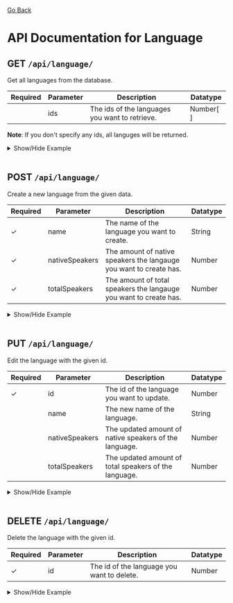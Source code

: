 [Go Back](./README.md)

# API Documentation for Language

## GET `/api/language/`

Get all languages from the database.

| Required | Parameter | Description                                    | Datatype  |
| -------- | --------- | ---------------------------------------------- | --------- |
|          | ids       | The ids of the languages you want to retrieve. | Number[ ] |

**Note**: If you don't specify any ids, all languges will be returned.

<details>
<summary>Show/Hide Example</summary>

Send a GET request to `/api/language/`:

Response:

```json
{
  "success": true,
  "error": "",
  "data": [
    {
      "languageID": 1,
      "languageName": "Standard Chinese",
      "languageNativeSpeakers": 929000000,
      "languageTotalSpeakers": 1118000000,
      "createdAt": "2022-04-25T13:46:50.000Z",
      "updatedAt": "2022-04-25T13:46:50.000Z"
    },
    {
      "languageID": 2,
      "languageName": "Hindi",
      "languageNativeSpeakers": 343900000,
      "languageTotalSpeakers": 602200000,
      "createdAt": "2022-04-25T13:46:50.000Z",
      "updatedAt": "2022-04-25T13:46:50.000Z"
    },
    {
      "languageID": 3,
      "languageName": "English",
      "languageNativeSpeakers": 372900000,
      "languageTotalSpeakers": 1452000000,
      "createdAt": "2022-04-25T13:46:50.000Z",
      "updatedAt": "2022-04-25T13:46:50.000Z"
    },
    {
      "languageID": 4,
      "languageName": "Indonesian",
      "languageNativeSpeakers": 43600000,
      "languageTotalSpeakers": 199000000,
      "createdAt": "2022-04-25T13:46:50.000Z",
      "updatedAt": "2022-04-25T13:46:50.000Z"
    },
    {
      "languageID": 5,
      "languageName": "Punjabi",
      "languageNativeSpeakers": 12000000,
      "languageTotalSpeakers": 32000000,
      "createdAt": "2022-04-25T13:46:50.000Z",
      "updatedAt": "2022-04-25T13:46:50.000Z"
    },
    {
      "languageID": 6,
      "languageName": "Swedish",
      "languageNativeSpeakers": 9000000,
      "languageTotalSpeakers": 20000000,
      "createdAt": "2022-04-25T13:46:50.000Z",
      "updatedAt": "2022-04-25T13:46:50.000Z"
    }
  ]
}
```

Send a GET request to `/api/languges/` with the following body:

```json
{
  "ids": [1, 4]
}
```

Response:

```json
{
  "success": true,
  "error": "",
  "data": [
    {
      "languageID": 1,
      "languageName": "Standard Chinese",
      "languageNativeSpeakers": 929000000,
      "languageTotalSpeakers": 1118000000,
      "createdAt": "2022-04-25T13:46:50.000Z",
      "updatedAt": "2022-04-25T13:46:50.000Z"
    },
    {
      "languageID": 4,
      "languageName": "Indonesian",
      "languageNativeSpeakers": 43600000,
      "languageTotalSpeakers": 199000000,
      "createdAt": "2022-04-25T13:46:50.000Z",
      "updatedAt": "2022-04-25T13:46:50.000Z"
    }
  ]
}
```

</details>
<br>

## POST `/api/language/`

Create a new language from the given data.

| Required | Parameter      | Description                                                        | Datatype |
| -------- | -------------- | ------------------------------------------------------------------ | -------- |
| ✓        | name           | The name of the language you want to create.                       | String   |
| ✓        | nativeSpeakers | The amount of native speakers the langauge you want to create has. | Number   |
| ✓        | totalSpeakers  | The amount of total speakers the langauge you want to create has.  | Number   |

<details>
<summary>Show/Hide Example</summary>

Send a POST request to `/api/language/` with the following body:

```json
{
  "name": "Norwegian",
  "nativeSpeakers": 5320000,
  "totalSpeakers": 7000000
}
```

Response:

```json
{
  "success": true,
  "error": "",
  "data": {
    "languageID": 1,
    "languageName": "Norwegian",
    "languageNativeSpeakers": 5320000,
    "languageTotalSpeakers": 7000000,
    "updatedAt": "1970-01-01T00:00:00.000Z",
    "createdAt": "1970-01-01T00:00:00.000Z"
  }
}
```

</details>
<br>

## PUT `/api/language/`

Edit the language with the given id.

| Required | Parameter      | Description                                            | Datatype |
| -------- | -------------- | ------------------------------------------------------ | -------- |
| ✓        | id             | The id of the language you want to update.             | Number   |
|          | name           | The new name of the language.                          | String   |
|          | nativeSpeakers | The updated amount of native speakers of the language. | Number   |
|          | totalSpeakers  | The updated amount of total speakers of the language.  | Number   |

<details>
<summary>Show/Hide Example</summary>

Send a PUT request to `/api/language/` with the following body:

```json
{
  "id": 1,
  "nativeSpeakers": 500000,
  "totalSpeakers": 550000
}
```

Response:

```json
{
  "success": true,
  "error": "",
  "data": {
    "languageID": 1,
    "languageName": "Norwegian",
    "languageNativeSpeakers": 500000,
    "languageTotalSpeakers": 550000,
    "updatedAt": "1970-01-01T00:00:00.000Z",
    "createdAt": "1970-01-01T00:00:00.000Z"
  }
}
```

</details>
<br>

## DELETE `/api/language/`

Delete the language with the given id.

| Required | Parameter | Description                                | Datatype |
| -------- | --------- | ------------------------------------------ | -------- |
| ✓        | id        | The id of the language you want to delete. | Number   |

<details>
<summary>Show/Hide Example</summary>
Send a DELETE request to `/api/language/` with the following body:

```json
{
  "id": 1
}
```

Response:

```json
{
  "success": true,
  "error": "",
  "data": 1
}
```

</details>
